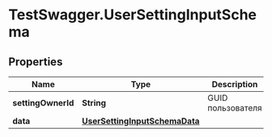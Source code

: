 # TestSwagger.UserSettingInputSchema

## Properties

Name | Type | Description | Notes
------------ | ------------- | ------------- | -------------
**settingOwnerId** | **String** | GUID пользователя | [optional] 
**data** | [**UserSettingInputSchemaData**](UserSettingInputSchemaData.md) |  | 


